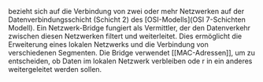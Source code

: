 bezieht sich auf die Verbindung von zwei oder mehr Netzwerken auf der Datenverbindungsschicht (Schicht 2) des [OSI-Modells](OSI 7-Schichten Modell). Ein Netzwerk-Bridge fungiert als Vermittler, der den Datenverkehr zwischen diesen Netzwerken filtert und weiterleitet. Dies ermöglicht die Erweiterung eines lokalen Netzwerks und die Verbindung von verschiedenen Segmenten. Die Bridge verwendet [[MAC-Adressen]], um zu entscheiden, ob Daten im lokalen Netzwerk verbleiben ode
r in ein anderes weitergeleitet werden sollen.